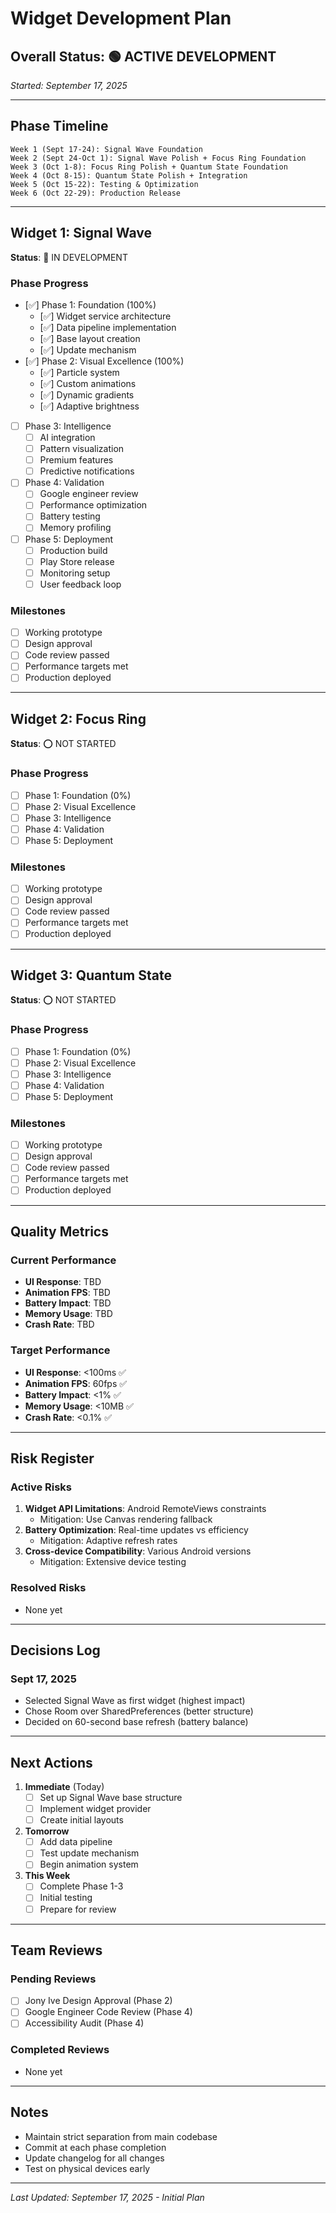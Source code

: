 # Widget Development Plan

## Overall Status: 🟢 ACTIVE DEVELOPMENT
*Started: September 17, 2025*

---

## Phase Timeline

```
Week 1 (Sept 17-24): Signal Wave Foundation
Week 2 (Sept 24-Oct 1): Signal Wave Polish + Focus Ring Foundation
Week 3 (Oct 1-8): Focus Ring Polish + Quantum State Foundation
Week 4 (Oct 8-15): Quantum State Polish + Integration
Week 5 (Oct 15-22): Testing & Optimization
Week 6 (Oct 22-29): Production Release
```

---

## Widget 1: Signal Wave
**Status**: 🔵 IN DEVELOPMENT

### Phase Progress
- [✅] Phase 1: Foundation (100%)
  - [✅] Widget service architecture
  - [✅] Data pipeline implementation
  - [✅] Base layout creation
  - [✅] Update mechanism
- [✅] Phase 2: Visual Excellence (100%)
  - [✅] Particle system
  - [✅] Custom animations
  - [✅] Dynamic gradients
  - [✅] Adaptive brightness
- [ ] Phase 3: Intelligence
  - [ ] AI integration
  - [ ] Pattern visualization
  - [ ] Premium features
  - [ ] Predictive notifications
- [ ] Phase 4: Validation
  - [ ] Google engineer review
  - [ ] Performance optimization
  - [ ] Battery testing
  - [ ] Memory profiling
- [ ] Phase 5: Deployment
  - [ ] Production build
  - [ ] Play Store release
  - [ ] Monitoring setup
  - [ ] User feedback loop

### Milestones
- [ ] Working prototype
- [ ] Design approval
- [ ] Code review passed
- [ ] Performance targets met
- [ ] Production deployed

---

## Widget 2: Focus Ring
**Status**: ⭕ NOT STARTED

### Phase Progress
- [ ] Phase 1: Foundation (0%)
- [ ] Phase 2: Visual Excellence
- [ ] Phase 3: Intelligence
- [ ] Phase 4: Validation
- [ ] Phase 5: Deployment

### Milestones
- [ ] Working prototype
- [ ] Design approval
- [ ] Code review passed
- [ ] Performance targets met
- [ ] Production deployed

---

## Widget 3: Quantum State
**Status**: ⭕ NOT STARTED

### Phase Progress
- [ ] Phase 1: Foundation (0%)
- [ ] Phase 2: Visual Excellence
- [ ] Phase 3: Intelligence
- [ ] Phase 4: Validation
- [ ] Phase 5: Deployment

### Milestones
- [ ] Working prototype
- [ ] Design approval
- [ ] Code review passed
- [ ] Performance targets met
- [ ] Production deployed

---

## Quality Metrics

### Current Performance
- **UI Response**: TBD
- **Animation FPS**: TBD
- **Battery Impact**: TBD
- **Memory Usage**: TBD
- **Crash Rate**: TBD

### Target Performance
- **UI Response**: <100ms ✅
- **Animation FPS**: 60fps ✅
- **Battery Impact**: <1% ✅
- **Memory Usage**: <10MB ✅
- **Crash Rate**: <0.1% ✅

---

## Risk Register

### Active Risks
1. **Widget API Limitations**: Android RemoteViews constraints
   - Mitigation: Use Canvas rendering fallback
2. **Battery Optimization**: Real-time updates vs efficiency
   - Mitigation: Adaptive refresh rates
3. **Cross-device Compatibility**: Various Android versions
   - Mitigation: Extensive device testing

### Resolved Risks
- None yet

---

## Decisions Log

### Sept 17, 2025
- Selected Signal Wave as first widget (highest impact)
- Chose Room over SharedPreferences (better structure)
- Decided on 60-second base refresh (battery balance)

---

## Next Actions

1. **Immediate** (Today)
   - [ ] Set up Signal Wave base structure
   - [ ] Implement widget provider
   - [ ] Create initial layouts

2. **Tomorrow**
   - [ ] Add data pipeline
   - [ ] Test update mechanism
   - [ ] Begin animation system

3. **This Week**
   - [ ] Complete Phase 1-3
   - [ ] Initial testing
   - [ ] Prepare for review

---

## Team Reviews

### Pending Reviews
- [ ] Jony Ive Design Approval (Phase 2)
- [ ] Google Engineer Code Review (Phase 4)
- [ ] Accessibility Audit (Phase 4)

### Completed Reviews
- None yet

---

## Notes

- Maintain strict separation from main codebase
- Commit at each phase completion
- Update changelog for all changes
- Test on physical devices early

---

*Last Updated: September 17, 2025 - Initial Plan*